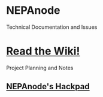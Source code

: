 NEPAnode
========

Technical Documentation and Issues
# [Read the Wiki!](https://github.com/DOE-NEPA/NEPAnode/wiki)

Project Planning and Notes
## [NEPAnode's Hackpad](https://nepanode.hackpad.com/Welcome-to-NEPAnode-Uge3rhrNb0m)

